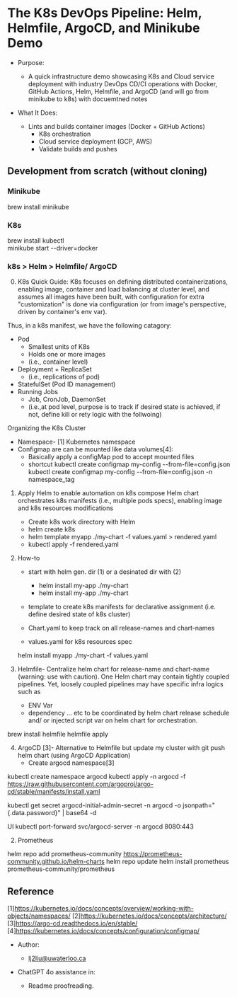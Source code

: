 # The K8s DevOps Pipeline: Helm, Helmfile, ArgoCD, and Minikube Demo


- Purpose:
    - A quick infrastructure demo showcasing K8s and Cloud service deployment with industry DevOps CD/CI operations with Docker, GitHub Actions, Helm, Helmfile, and ArgoCD (and will go from minikube to k8s) with docuemtned notes

- What It Does:
    - Lints and builds container images (Docker + GitHub Actions) 
        - K8s orchestration 
        - Cloud service deployment (GCP, AWS)
        - Validate builds and pushes 



## Development from scratch (without cloning)

### Minikube 
brew install minikube
### K8s
brew install kubectl   
minikube start --driver=docker

### k8s > Helm > Helmfile/ ArgoCD

0. K8s Quick Guide:
K8s focuses on defining distributed containerizations, enabling image, container and load balancing at cluster level, and assumes all images have been built, with configuration for extra "customization" is done via configuration (or from image's perspective, driven by container's env var).

Thus, in a k8s manifest, we have the following catagory: 
- Pod 
    - Smallest units of K8s
    - Holds one or more images
    - (i.e., container level)
- Deployment + ReplicaSet
    - (i.e., replications of pod)
- StatefulSet (Pod ID management)
- Running Jobs 
    - Job, CronJob, DaemonSet 
    - (i.e.,at pod level, purpose is to track if desired state is achieved, if not, define kill or rety logic with the follwoing)

Organizing the K8s Cluster 
- Namespace- [1]
    Kubernetes namespace 
- Configmap are can be mounted like data volumes[4]:
    - Basically apply a configMap pod to accept mounted files 
    - shortcut kubectl create configmap my-config --from-file=config.json
    kubectl create configmap my-config --from-file=config.json -n namespace_tag


1. Apply Helm to enable automation on k8s compose Helm chart orchestrates k8s manifests (i.e., multiple pods specs), enabling image and k8s resources modifications
    - Create k8s work directory with Helm     
    - helm create k8s
    - helm template myapp ./my-chart -f values.yaml > rendered.yaml
    - kubectl apply -f rendered.yaml


2. How-to
    - start with helm gen. dir (1) or a desinated dir with (2)
        - helm install my-app ./my-chart
        - helm install my-app ./my-chart

    -  template to create k8s manifests for declarative assignment (i.e. define desired state of k8s cluster) 
    -  Chart.yaml to keep track on all release-names and chart-names 
    -  values.yaml for k8s resources spec

    helm install myapp ./my-chart -f values.yaml



3. Helmfile- Centralize helm chart for release-name and chart-name (warning: use with caution). One Helm chart may contain tightly coupled pipelines. Yet, loosely coupled pipelines may have specific infra logics such as 
    - ENV Var 
    - dependency 
    ... etc to be coordinated by helm chart release schedule and/ or injected script var on helm chart for orchestration.  

brew install helmfile
helmfile apply

4. ArgoCD [3]- Alternative to Helmfile  but update my cluster with git push helm chart (using ArgoCD Application)
    -  Create argocd namespace[3] 

kubectl create namespace argocd
kubectl apply -n argocd -f https://raw.githubusercontent.com/argoproj/argo-cd/stable/manifests/install.yaml

kubectl get secret argocd-initial-admin-secret -n argocd -o jsonpath="{.data.password}" | base64 -d

UI
kubectl port-forward svc/argocd-server -n argocd 8080:443


2. Prometheus

helm repo add prometheus-community https://prometheus-community.github.io/helm-charts
helm repo update
helm install prometheus prometheus-community/prometheus

## Reference


 [1]https://kubernetes.io/docs/concepts/overview/working-with-objects/namespaces/ 
 [2]https://kubernetes.io/docs/concepts/architecture/ 
 [3]https://argo-cd.readthedocs.io/en/stable/ 
 [4]https://kubernetes.io/docs/concepts/configuration/configmap/ 



- Author: 
    - lj2liu@uwaterloo.ca

- ChatGPT 4o assistance in: 
    -  Readme proofreading. 